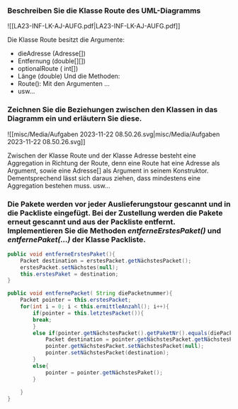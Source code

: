 ### Beschreiben Sie die Klasse Route des UML-Diagramms

![[LA23-INF-LK-AJ-AUFG.pdf|LA23-INF-LK-AJ-AUFG.pdf]]

Die Klasse Route besitzt die Argumente:
- dieAdresse (Adresse[])
- Entfernung (double[][])
- optionalRoute ( int[])
- Länge (double)
Und die Methoden:
- Route(): Mit den Argumenten ...
- usw...
  
### Zeichnen Sie die Beziehungen zwischen den Klassen in das Diagramm ein und erläutern Sie diese.

![[misc/Media/Aufgaben 2023-11-22 08.50.26.svg|misc/Media/Aufgaben 2023-11-22 08.50.26.svg]]

Zwischen der Klasse Route und der Klasse Adresse besteht eine Aggregation in Richtung der Route, denn eine Route hat eine Adresse als Argument, sowie eine Adresse[] als Argument in seinem Konstruktor. Dementsprechend lässt sich daraus ziehen, dass mindestens eine Aggregation bestehen muss. usw...

### Die Pakete werden vor jeder Auslieferungstour gescannt und in die Packliste eingefügt. Bei der Zustellung werden die Pakete erneut gescannt und aus der Packliste entfernt. Implementieren Sie die Methoden *entferneErstesPaket()* und *entfernePaket(…)* der Klasse Packliste.

```Java
public void entferneErstesPaket(){
	Packet destination = erstesPacket.getNächstesPacket();
	erstesPacket.setNächstes(null);
	this.erstesPaket = destination;
}

public void entfernePacket( String diePacketnummer){
	Packet pointer = this.erstesPacket;
	for(int i = 0; i < this.ermittleAnzahl(); i++){
		if(pointer = this.letztesPacket()){
		break;
		}
		else if(pointer.getNächstesPacket().getPaketNr().equals(diePacketnummer)){
			Packet destination = pointer.getNächstesPacket.getNächstesPacket();
			pointer.getNächstesPacket.setNächstesPacket(null);
			pointer.setNächstesPacket(destination);
		}
		else{
			pointer = pointer.getNächstesPaket();
		}
		
	}
}
```



